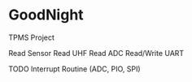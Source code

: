 # GoodNight

TPMS Project

Read Sensor
Read UHF
Read ADC
Read/Write UART

TODO
Interrupt Routine (ADC, PIO, SPI)
